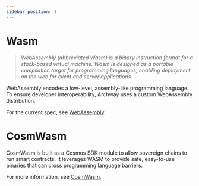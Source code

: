 ```yaml
---
sidebar_position: 1
---
```


# Wasm 

> *WebAssembly (abbreviated Wasm) is a binary instruction format for a stack-based virtual machine.
> Wasm is designed as a portable compilation target for programming languages, enabling deployment on the web for client and server applications.*

WebAssembly encodes a low-level, assembly-like programming language. To ensure developer interoperability, Archway uses a custom WebAssembly distribution. 

For the current spec, see [WebAssembly](https://webassembly.github.io/spec/core/intro/overview.html).

# CosmWasm

CosmWasm is built as a Cosmos SDK module to allow sovereign chains to run smart contracts. It leverages WASM to provide safe, easy-to-use binaries that can cross programming language barriers.

For more information, see [CosmWasm](https://docs.cosmwasm.com/docs/0.16/architecture/multichain).
